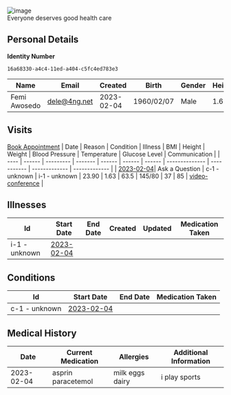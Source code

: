 
![image](https://user-images.githubusercontent.com/110731/191966461-b80f054f-0bb3-41b5-b549-10c34c46387b.png)  
Everyone deserves good health care

## Personal Details

**Identity Number**
````
16a68330-a4c4-11ed-a404-c5fc4ed783e3  
````

| Name | Email | Created | Birth | Gender | Height |
| ---- | ----- | ------- | ----- | ------ | ------ |
| Femi Awosedo| <dele@4ng.net> | 2023-02-04   | 1960/02/07| Male | 1.63 |

## Visits
[Book Appointment](https://github.com/project-deserve/clinic-alpha-one/issues/new?assignees=&labels=appointment&template=book-appointment.yml)
| Date | Reason | Condition | Illness | BMI    | Height | Weight | Blood Pressure | Temperature | Glucose Level | Communication | 
| ---- | ------ | --------- | ------- | ------ | ------ | ------ | -------------- | ----------- | ------------- | ------------- | 
| <a href="https://github.com/project-deserve/clinic-alpha-one/issues/107">2023-02-04</a>| Ask a Question | c-1 - unknown    | i-1 - unknown  | 23.90 | 1.63 | 63.5 | 145/80          | 37       | 85         | [video-conference](https://pade.chat:5443/ofmeet/16a68330-a4c4-11ed-a404-c5fc4ed783e3-107)       | 

## Illnesses

| Id    | Start Date | End Date | Created | Updated | Medication Taken | 
| ---   | ---------- | -------- | ------- | ------- | ---------------- | 
| i-1 - unknown| <a href="https://github.com/project-deserve/clinic-alpha-one/issues/107">2023-02-04</a>      |          |         |         |                  | 

## Conditions

| Id    | Start Date | End Date | Medication Taken | 
| ---   | ---------- | -------- | ---------------- | 
| c-1 - unknown| <a href="https://github.com/project-deserve/clinic-alpha-one/issues/107">2023-02-04</a>      |          |                  | 

## Medical History

| Date  | Current Medication | Allergies | Additional Information | 
| ----- | ------------------ | --------- | ---------------------- | 
| 2023-02-04| asprin paracetemol              | milk eggs dairy    |  i play sports               | 
